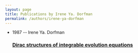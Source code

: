 ```yaml
---
layout: page
title: Publications by Irene Ya. Dorfman
permalink: /authors/irene-ya-dorfman
---
```


<ul class="post-list">
<li><span class='post-meta'>1987 -- Irene Ya. Dorfman</span><h3><a class='post-link' href="{{ site.baseurl }}/dirac-structures-of-integrable-evolution-equations">Dirac structures of integrable evolution equations</a></h3></li>

</ul>
